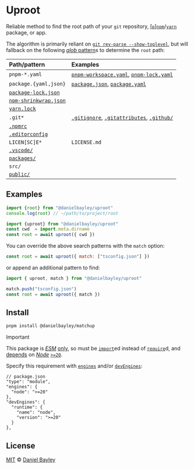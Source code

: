 Uproot
======
Reliable method to find the root path of your `git` repository,
\[[`p`][pnpm]\][`npm`]/[`yarn`] package, or app.

The algorithm is primarily reliant on [`git rev-parse --show-toplevel`][git],
but will fallback on the following [_glob_ pattern]s to determine the `root` path:

| Path/pattern            | Examples                                         |
|:------------------------|:-------------------------------------------------|
| `pnpm-*.yaml`           | [`pnpm-workspace.yaml`], [`pnpm-lock.yaml`]      |
| `package.{yaml,json}`   | [`package.json`], [`package.yaml`]               |
| [`package-lock.json`]   |                                                  |
| [`npm-shrinkwrap.json`] |                                                  |
| [`yarn.lock`]           |                                                  |
| `.git*`                 | [`.gitignore`], [`.gitattributes`], [`.github/`] |
| [`.npmrc`]              |                                                  |
| [`.editorconfig`]       |                                                  |
| `LICEN[SC]E*`           | `LICENSE.md`                                     |
| [`.vscode/`]            |                                                  |
| [`packages/`]           |                                                  |
| `src/`                  |                                                  |
| [`public/`]             |                                                  |

## Examples
~~~ js
import {root} from "@danielbayley/uproot"
console.log(root) // ~/path/to/project/root
~~~
~~~ js
import {uproot} from "@danielbayley/uproot"
const cwd  = import.meta.dirname
const root = await uproot({ cwd })
~~~

You can override the above search patterns with the `match` option:
~~~ js
const root = await uproot({ match: ["tsconfig.json"] })
~~~
or append an additional pattern to find:
~~~ js
import { uproot, match } from "@danielbayley/uproot"

match.push("tsconfig.json")
const root = await uproot({ match })
~~~

## Install
~~~ sh
pnpm install @danielbayley/matchup
~~~
> [!IMPORTANT]
> This package is _[ESM]_ [only], so must be [`import`]ed instead of [`require`]d,
> and [depends] on _[Node]_ [`>=`][][`20`].

Specify this requirement with [`engines`] and/or [`devEngines`]:
~~~ jsonc
// package.json
"type": "module",
"engines": {
  "node": ">=20"
},
"devEngines": {
  "runtime": {
    "name": "node",
    "version": ">=20"
  }
},
~~~

License
-------
[MIT] © [Daniel Bayley]

[MIT]:                    LICENSE.md
[Daniel Bayley]:          https://github.com/danielbayley

[node]:                   https://nodejs.org
[ESM]:                    https://developer.mozilla.org/docs/Web/JavaScript/Guide/Modules
[only]:                   https://gist.github.com/sindresorhus/a39789f98801d908bbc7ff3ecc99d99c
[`import`]:               https://developer.mozilla.org/docs/Web/JavaScript/Reference/Statements/import
[`require`]:              https://nodejs.org/api/modules.html#requireid
[depends]:                https://docs.npmjs.com/cli/v11/configuring-npm/package-json#engines
[`>=`]:                   https://docs.npmjs.com/cli/v6/using-npm/semver#ranges
[`20`]:                   https://github.com/nodejs/node/blob/main/doc/changelogs/CHANGELOG_V20.md
[`engines`]:              https://docs.npmjs.com/cli/v11/configuring-npm/package-json#engines
[`devEngines`]:           https://docs.npmjs.com/cli/v11/configuring-npm/package-json#devengines

[`npm`]:                  https://npmjs.com
[pnpm]:                   https://pnpm.io
[`yarn`]:                 https://yarnpkg.com

[git]:                    https://git-scm.com/docs/git-rev-parse#Documentation/git-rev-parse.txt---show-toplevel
[_glob_ pattern]:         https://globster.xyz

[`pnpm-workspace.yaml`]:  https://pnpm.io/pnpm-workspace_yaml
[`package.yaml`]:         https://github.com/pnpm/pnpm/pull/1799
[`package.json`]:         https://docs.npmjs.com/cli/configuring-npm/package-json
[`pnpm-lock.yaml`]:       https://pnpm.io/git#lockfiles
[`package-lock.json`]:    https://docs.npmjs.com/cli/configuring-npm/package-lock-json
[`npm-shrinkwrap.json`]:  https://docs.npmjs.com/cli/configuring-npm/npm-shrinkwrap-json
[`yarn.lock`]:            https://classic.yarnpkg.com/docs/yarn-lock
[`.gitignore`]:           https://git-scm.com/docs/gitignore#_description
[`.gitattributes`]:       https://git-scm.com/docs/gitattributes#_description
[`.npmrc`]:               https://pnpm.io/npmrc
[`.editorconfig`]:        https://editorconfig.org
[`.github/`]:             https://docs.github.com/actions/writing-workflows/workflow-syntax-for-github-actions#about-yaml-syntax-for-workflows
[`.vscode/`]:             https://code.visualstudio.com/docs/getstarted/settings#_workspace-settings
[`packages/`]:            https://pnpm.io/catalogs#the-catalog-protocol-catalog
[`public/`]:              https://create-react-app.dev/docs/using-the-public-folder
